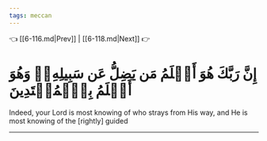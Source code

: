 ```yaml
---
tags: meccan
---
```


👈 [[6-116.md|Prev]] | [[6-118.md|Next]] 👉

# إِنَّ رَبَّكَ هُوَ أَعۡلَمُ مَن يَضِلُّ عَن سَبِيلِهِۦۖ وَهُوَ أَعۡلَمُ بِٱلۡمُهۡتَدِينَ

Indeed, your Lord is most knowing of who strays from His way, and He is most knowing of the [rightly] guided

---

